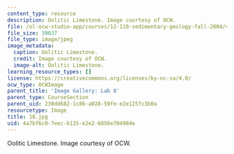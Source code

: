 ```yaml
---
content_type: resource
description: Oolitic Limestone. Image courtesy of OCW.
file: /ol-ocw-studio-app/courses/12-110-sedimentary-geology-fall-2004/4a7bf6c07eecb135e2e26856e704984e_18.jpg
file_size: 39037
file_type: image/jpeg
image_metadata:
  caption: Oolitic Limestone.
  credit: Image courtesy of OCW.
  image-alt: Oolitic Limestone.
learning_resource_types: []
license: https://creativecommons.org/licenses/by-nc-sa/4.0/
ocw_type: OCWImage
parent_title: 'Image Gallery: Lab 8'
parent_type: CourseSection
parent_uid: 230dd682-1c86-a028-59fe-e2e125fc3b0a
resourcetype: Image
title: 18.jpg
uid: 4a7bf6c0-7eec-b135-e2e2-6856e704984e
---
```

Oolitic Limestone. Image courtesy of OCW.